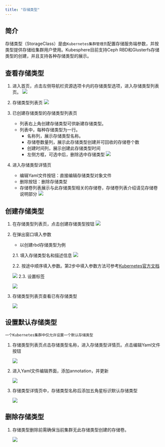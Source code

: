 ```yaml
---
title: "存储类型"
---
```


## 简介
存储类型（StorageClass）是由`Kubernetes集群管理员`配置存储服务端参数，并按类型提供存储给集群用户使用。Kubesphere目前支持Ceph RBD和Glusterfs存储类型的创建，并且支持各种存储类型的展示。

## 查看存储类型

1. 进入首页，点击左侧导航栏资源选项卡内的存储类型选项，进入存储类型列表页。
    ![](/sc-jumptosclist.png) 

2. 存储类型列表页
    ![](/sc-sclist.png) 

3. 已创建存储类型的存储类型列表页
    - 列表右上角创建存储类型可供新建存储类型。
    - 列表中，每种存储类型为一行。
        - 名称列，展示存储类型名称。
        - 存储卷数量列，展示此存储类型创建并可回收的存储卷个数
        - 创建时间列，展示创建此存储类型时间
        - 左侧方框，可选中后，删除选中存储类型
    ![](/sc-listrbd.png) 

4. 进入存储类型详情页
    - 编辑Yaml文件按钮：直接编辑存储类型对象文件
    - 删除按钮：删除存储类型
    - 存储卷列表展示与此存储类型相关的存储卷，存储卷列表介绍请见存储卷说明部分
    ![](/sc-detail.png) 

## 创建存储类型

1. 在存储类型列表页，点击创建存储类型按钮
    ![](/sc-sclist-createsc.png)

2. 在弹出窗口填入参数
    - 以创建rbd存储类型为例

    2.1. 填入存储类型名和描述信息
    ![](/sc-create-page1.png)

    2.2. 按途中顺序填入参数。第2步中填入参数方法可参考[Kubernetes官方文档](https://kubernetes.io/docs/concepts/storage/storage-classes/#ceph-rbd)

    ![](/sc-create-page2.png)
    2.3. 设置标签

    ![](/sc-create-page3.png)

3. 存储类型列表页查看已有存储类型

    ![](/sc-listrbd.png)

## 设置默认存储类型

`一个Kubernetes集群中仅允许设置一个默认存储类型`

1. 存储类型列表页点击存储类型名称，进入存储类型详情页。点击编辑Yaml文件按钮
    
    ![](/sc-setdefault-detailrbd.png)

2. 进入Yaml文件编辑界面，添加annotation，并更新

    ![](/sc-setdefault-edit.png)

3. 存储类型详情页中，存储类型名称后添加五角星标识默认存储类型

    ![](/sc-setdefault-list2.png)

## 删除存储类型

1. 存储类型删除前需确保当前集群无此存储类型创建的存储卷。

    ![](/sc-delete.png)